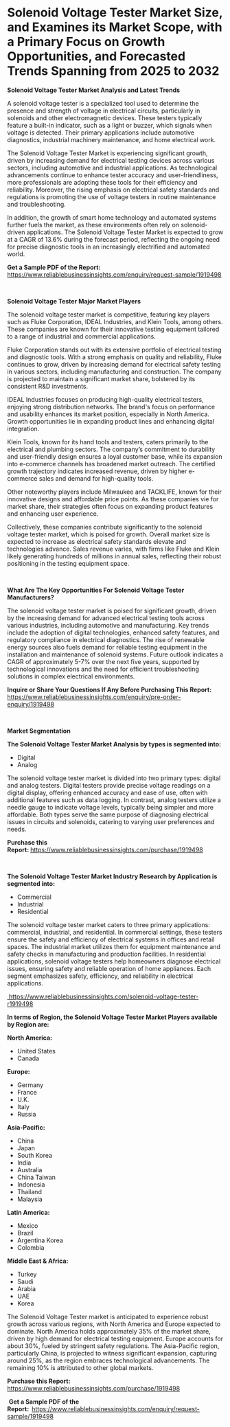 <p><h1>Solenoid Voltage Tester Market Size, and Examines its Market Scope, with a Primary Focus on Growth Opportunities, and Forecasted Trends Spanning from 2025 to 2032</h1></p><p><strong>Solenoid Voltage Tester Market Analysis and Latest Trends</strong></p>
<p><p>A solenoid voltage tester is a specialized tool used to determine the presence and strength of voltage in electrical circuits, particularly in solenoids and other electromagnetic devices. These testers typically feature a built-in indicator, such as a light or buzzer, which signals when voltage is detected. Their primary applications include automotive diagnostics, industrial machinery maintenance, and home electrical work.</p><p>The Solenoid Voltage Tester Market is experiencing significant growth, driven by increasing demand for electrical testing devices across various sectors, including automotive and industrial applications. As technological advancements continue to enhance tester accuracy and user-friendliness, more professionals are adopting these tools for their efficiency and reliability. Moreover, the rising emphasis on electrical safety standards and regulations is promoting the use of voltage testers in routine maintenance and troubleshooting. </p><p>In addition, the growth of smart home technology and automated systems further fuels the market, as these environments often rely on solenoid-driven applications. The Solenoid Voltage Tester Market is expected to grow at a CAGR of 13.6% during the forecast period, reflecting the ongoing need for precise diagnostic tools in an increasingly electrified and automated world.</p></p>
<p><strong>Get a Sample PDF of the Report:&nbsp;</strong> <a href="https://www.reliablebusinessinsights.com/enquiry/request-sample/1919498?utm_campaign=2949&utm_medium=2&utm_source=Github&utm_content=ia&utm_term=16042025&utm_id=solenoid-voltage-tester">https://www.reliablebusinessinsights.com/enquiry/request-sample/1919498</a></p>
<p>&nbsp;</p>
<p><strong>Solenoid Voltage Tester Major Market Players</strong></p>
<p><p>The solenoid voltage tester market is competitive, featuring key players such as Fluke Corporation, IDEAL Industries, and Klein Tools, among others. These companies are known for their innovative testing equipment tailored to a range of industrial and commercial applications.</p><p>Fluke Corporation stands out with its extensive portfolio of electrical testing and diagnostic tools. With a strong emphasis on quality and reliability, Fluke continues to grow, driven by increasing demand for electrical safety testing in various sectors, including manufacturing and construction. The company is projected to maintain a significant market share, bolstered by its consistent R&D investments.</p><p>IDEAL Industries focuses on producing high-quality electrical testers, enjoying strong distribution networks. The brand's focus on performance and usability enhances its market position, especially in North America. Growth opportunities lie in expanding product lines and enhancing digital integration.</p><p>Klein Tools, known for its hand tools and testers, caters primarily to the electrical and plumbing sectors. The company’s commitment to durability and user-friendly design ensures a loyal customer base, while its expansion into e-commerce channels has broadened market outreach. The certified growth trajectory indicates increased revenue, driven by higher e-commerce sales and demand for high-quality tools.</p><p>Other noteworthy players include Milwaukee and TACKLIFE, known for their innovative designs and affordable price points. As these companies vie for market share, their strategies often focus on expanding product features and enhancing user experience.</p><p>Collectively, these companies contribute significantly to the solenoid voltage tester market, which is poised for growth. Overall market size is expected to increase as electrical safety standards elevate and technologies advance. Sales revenue varies, with firms like Fluke and Klein likely generating hundreds of millions in annual sales, reflecting their robust positioning in the testing equipment space.</p></p>
<p>&nbsp;</p>
<p><strong>What Are The Key Opportunities For Solenoid Voltage Tester Manufacturers?</strong></p>
<p><p>The solenoid voltage tester market is poised for significant growth, driven by the increasing demand for advanced electrical testing tools across various industries, including automotive and manufacturing. Key trends include the adoption of digital technologies, enhanced safety features, and regulatory compliance in electrical diagnostics. The rise of renewable energy sources also fuels demand for reliable testing equipment in the installation and maintenance of solenoid systems. Future outlook indicates a CAGR of approximately 5-7% over the next five years, supported by technological innovations and the need for efficient troubleshooting solutions in complex electrical environments.</p></p>
<p><strong>Inquire or Share Your Questions If Any Before Purchasing This Report:</strong> <a href="https://www.reliablebusinessinsights.com/enquiry/pre-order-enquiry/1919498?utm_campaign=2949&utm_medium=2&utm_source=Github&utm_content=ia&utm_term=16042025&utm_id=solenoid-voltage-tester">https://www.reliablebusinessinsights.com/enquiry/pre-order-enquiry/1919498</a></p>
<p>&nbsp;</p>
<p><strong>Market Segmentation</strong></p>
<p><strong>The Solenoid Voltage Tester Market Analysis by types is segmented into:</strong></p>
<p><ul><li>Digital</li><li>Analog</li></ul></p>
<p><p>The solenoid voltage tester market is divided into two primary types: digital and analog testers. Digital testers provide precise voltage readings on a digital display, offering enhanced accuracy and ease of use, often with additional features such as data logging. In contrast, analog testers utilize a needle gauge to indicate voltage levels, typically being simpler and more affordable. Both types serve the same purpose of diagnosing electrical issues in circuits and solenoids, catering to varying user preferences and needs.</p></p>
<p><strong>Purchase this Report:&nbsp;</strong><a href="https://www.reliablebusinessinsights.com/purchase/1919498?utm_campaign=2949&utm_medium=2&utm_source=Github&utm_content=ia&utm_term=16042025&utm_id=solenoid-voltage-tester">https://www.reliablebusinessinsights.com/purchase/1919498</a></p>
<p>&nbsp;</p>
<p><strong>The Solenoid Voltage Tester Market Industry Research by Application is segmented into:</strong></p>
<p><ul><li>Commercial</li><li>Industrial</li><li>Residential</li></ul></p>
<p><p>The solenoid voltage tester market caters to three primary applications: commercial, industrial, and residential. In commercial settings, these testers ensure the safety and efficiency of electrical systems in offices and retail spaces. The industrial market utilizes them for equipment maintenance and safety checks in manufacturing and production facilities. In residential applications, solenoid voltage testers help homeowners diagnose electrical issues, ensuring safety and reliable operation of home appliances. Each segment emphasizes safety, efficiency, and reliability in electrical applications.</p></p>
<p><a href="https://www.reliablebusinessinsights.com/solenoid-voltage-tester-r1919498?utm_campaign=2949&utm_medium=2&utm_source=Github&utm_content=ia&utm_term=16042025&utm_id=solenoid-voltage-tester">&nbsp;https://www.reliablebusinessinsights.com/solenoid-voltage-tester-r1919498</a></p>
<p><strong>In terms of Region, the Solenoid Voltage Tester Market Players available by Region are:</strong></p>
<p>
    <p> <strong> North America: </strong>
        <ul>
            <li>United States</li>
            <li>Canada</li>
        </ul>
        </p> 
    <p> <strong> Europe: </strong>
        <ul>
            <li>Germany</li>
            <li>France</li>
            <li>U.K.</li>
            <li>Italy</li>
            <li>Russia</li>
        </ul>
        </p> 
    <p> <strong> Asia-Pacific: </strong>
        <ul>
            <li>China</li>
            <li>Japan</li>
            <li>South Korea</li>
            <li>India</li>
            <li>Australia</li>
            <li>China Taiwan</li>
            <li>Indonesia</li>
            <li>Thailand</li>
            <li>Malaysia</li>
        </ul>
        </p> 
    <p> <strong> Latin America: </strong>
        <ul>
            <li>Mexico</li>
            <li>Brazil</li>
            <li>Argentina Korea</li>
            <li>Colombia</li>
        </ul>
        </p> 
    <p> <strong> Middle East & Africa: </strong>
        <ul>
            <li>Turkey</li>
            <li>Saudi</li>
            <li>Arabia</li>
            <li>UAE</li>
            <li>Korea</li>
        </ul>
    </p>
    </p>
<p><p>The Solenoid Voltage Tester market is anticipated to experience robust growth across various regions, with North America and Europe expected to dominate. North America holds approximately 35% of the market share, driven by high demand for electrical testing equipment. Europe accounts for about 30%, fueled by stringent safety regulations. The Asia-Pacific region, particularly China, is projected to witness significant expansion, capturing around 25%, as the region embraces technological advancements. The remaining 10% is attributed to other global markets.</p></p>
<p><strong>Purchase this Report: </strong><a href="https://www.reliablebusinessinsights.com/purchase/1919498?utm_campaign=2949&utm_medium=2&utm_source=Github&utm_content=ia&utm_term=16042025&utm_id=solenoid-voltage-tester">https://www.reliablebusinessinsights.com/purchase/1919498</a></p>
<p>&nbsp;<strong>Get a Sample PDF of the Report:&nbsp;&nbsp;</strong><a href="https://www.reliablebusinessinsights.com/enquiry/request-sample/1919498?utm_campaign=2949&utm_medium=2&utm_source=Github&utm_content=ia&utm_term=16042025&utm_id=solenoid-voltage-tester">https://www.reliablebusinessinsights.com/enquiry/request-sample/1919498</a></p>
<p><strong></strong></p>
<p><p></p><p></p><p></p></p>
